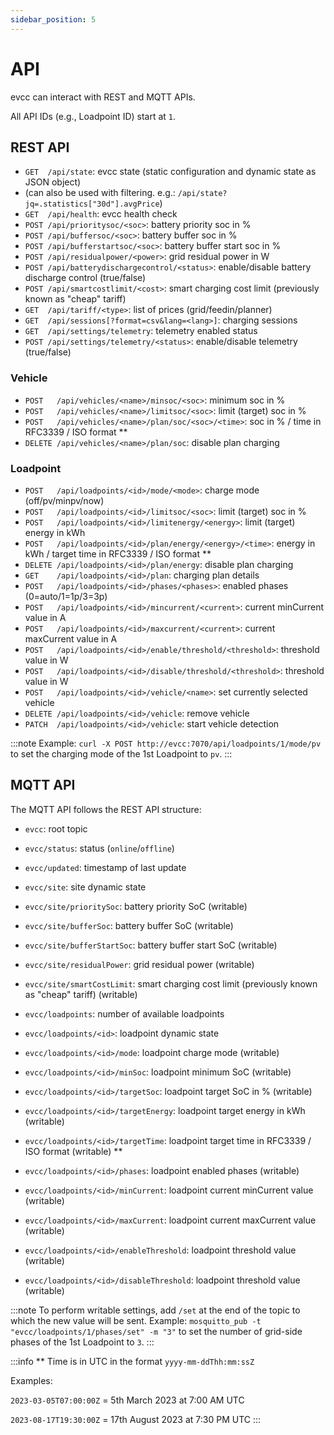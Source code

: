 ```yaml
---
sidebar_position: 5
---
```


# API

evcc can interact with REST and MQTT APIs.

All API IDs (e.g., Loadpoint ID) start at `1`.

## REST API

- `GET  /api/state`: evcc state (static configuration and dynamic state as JSON object)
- (can also be used with filtering. e.g.: `/api/state?jq=.statistics["30d"].avgPrice`)
- `GET  /api/health`: evcc health check
- `POST /api/prioritysoc/<soc>`: battery priority soc in %
- `POST /api/buffersoc/<soc>`: battery buffer soc in %
- `POST /api/bufferstartsoc/<soc>`: battery buffer start soc in %
- `POST /api/residualpower/<power>`: grid residual power in W
- `POST /api/batterydischargecontrol/<status>`: enable/disable battery discharge control (true/false)
- `POST /api/smartcostlimit/<cost>`: smart charging cost limit (previously known as "cheap" tariff)
- `GET  /api/tariff/<type>`: list of prices (grid/feedin/planner)
- `GET  /api/sessions[?format=csv&lang=<lang>]`: charging sessions
- `GET  /api/settings/telemetry`: telemetry enabled status
- `POST /api/settings/telemetry/<status>`: enable/disable telemetry (true/false)

### Vehicle

- `POST   /api/vehicles/<name>/minsoc/<soc>`: minimum soc in %
- `POST   /api/vehicles/<name>/limitsoc/<soc>`: limit (target) soc in %
- `POST   /api/vehicles/<name>/plan/soc/<soc>/<time>`: soc in % / time in RFC3339 / ISO format \*\*
- `DELETE /api/vehicles/<name>/plan/soc`: disable plan charging

### Loadpoint

- `POST   /api/loadpoints/<id>/mode/<mode>`: charge mode (off/pv/minpv/now)
- `POST   /api/loadpoints/<id>/limitsoc/<soc>`: limit (target) soc in %
- `POST   /api/loadpoints/<id>/limitenergy/<energy>`: limit (target) energy in kWh
- `POST   /api/loadpoints/<id>/plan/energy/<energy>/<time>`: energy in kWh / target time in RFC3339 / ISO format \*\*
- `DELETE /api/loadpoints/<id>/plan/energy`: disable plan charging
- `GET    /api/loadpoints/<id>/plan`: charging plan details
- `POST   /api/loadpoints/<id>/phases/<phases>`: enabled phases (0=auto/1=1p/3=3p)
- `POST   /api/loadpoints/<id>/mincurrent/<current>`: current minCurrent value in A
- `POST   /api/loadpoints/<id>/maxcurrent/<current>`: current maxCurrent value in A
- `POST   /api/loadpoints/<id>/enable/threshold/<threshold>`: threshold value in W
- `POST   /api/loadpoints/<id>/disable/threshold/<threshold>`: threshold value in W
- `POST   /api/loadpoints/<id>/vehicle/<name>`: set currently selected vehicle
- `DELETE /api/loadpoints/<id>/vehicle`: remove vehicle
- `PATCH  /api/loadpoints/<id>/vehicle`: start vehicle detection

:::note
Example: `curl -X POST http://evcc:7070/api/loadpoints/1/mode/pv` to set the charging mode of the 1st Loadpoint to `pv`.
:::

## MQTT API

The MQTT API follows the REST API structure:

- `evcc`: root topic
- `evcc/status`: status (`online`/`offline`)
- `evcc/updated`: timestamp of last update

- `evcc/site`: site dynamic state
- `evcc/site/prioritySoc`: battery priority SoC (writable)
- `evcc/site/bufferSoc`: battery buffer SoC (writable)
- `evcc/site/bufferStartSoc`: battery buffer start SoC (writable)
- `evcc/site/residualPower`: grid residual power (writable)
- `evcc/site/smartCostLimit`: smart charging cost limit (previously known as "cheap" tariff) (writable)

- `evcc/loadpoints`: number of available loadpoints
- `evcc/loadpoints/<id>`: loadpoint dynamic state
- `evcc/loadpoints/<id>/mode`: loadpoint charge mode (writable)
- `evcc/loadpoints/<id>/minSoc`: loadpoint minimum SoC (writable)
- `evcc/loadpoints/<id>/targetSoc`: loadpoint target SoC in % (writable)
- `evcc/loadpoints/<id>/targetEnergy`: loadpoint target energy in kWh (writable)
- `evcc/loadpoints/<id>/targetTime`: loadpoint target time in RFC3339 / ISO format (writable) \*\*
- `evcc/loadpoints/<id>/phases`: loadpoint enabled phases (writable)
- `evcc/loadpoints/<id>/minCurrent`: loadpoint current minCurrent value (writable)
- `evcc/loadpoints/<id>/maxCurrent`: loadpoint current maxCurrent value (writable)
- `evcc/loadpoints/<id>/enableThreshold`: loadpoint threshold value (writable)
- `evcc/loadpoints/<id>/disableThreshold`: loadpoint threshold value (writable)

:::note
To perform writable settings, add `/set` at the end of the topic to which the new value will be sent.
Example: `mosquitto_pub -t "evcc/loadpoints/1/phases/set" -m "3"` to set the number of grid-side phases of the 1st Loadpoint to `3`.
:::

:::info
\*\* Time is in UTC in the format `yyyy-mm-ddThh:mm:ssZ`

Examples:

`2023-03-05T07:00:00Z` = 5th March 2023 at 7:00 AM UTC

`2023-08-17T19:30:00Z` = 17th August 2023 at 7:30 PM UTC
:::

```

```
